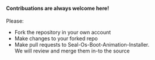 #### Contribuations are always welcome here! 
  
 Please: 
* Fork the repository in your own account
* Make changes to your forked repo 
* Make pull requests to Seal-Os-Boot-Animation-Installer.<br>We will review and merge them in-to the source
